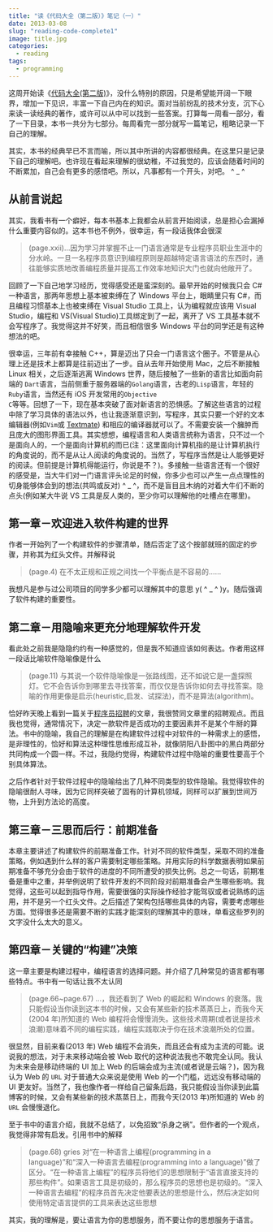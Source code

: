 ```yaml
---
title: "读《代码大全（第二版）》笔记（一）"
date: 2013-03-08
slug: "reading-code-complete1"
image: title.jpg
categories:
  - reading
tags:
  - programming
---
```


这周开始读《[代码大全(第二版)](http://book.douban.com/subject/1477390/)》，没什么特别的原因，只是希望能开阔一下眼界，增加一下见识，丰富一下自己内在的知识。面对当前纷乱的技术分支，沉下心来读一读经典的著作，或许可以从中可以找到一些答案。打算每一周看一部分，看了一下目录，本书一共分为七部分。每周看完一部分就写一篇笔记，粗略记录一下自己的理解。

其实，本书的经典早已不言而喻，所以其中所讲的内容都很经典。在这里只是记录下自己的理解吧。也许现在看起来理解的很幼稚，不过我觉的，应该会随着时间的不断累加，自己会有更多的感悟吧。所以，凡事都有一个开头，对吧。 ^ \_ ^

## 从前言说起

其实，我看书有一个癖好，每本书基本上我都会从前言开始阅读，总是担心会漏掉什么重要内容似的。这本书也不例外，很幸运，有一段话我体会很深

> (page.xxii)...因为学习并掌握不止一门语言通常是专业程序员职业生涯中的分水岭。一旦一名程序员意识到编程原则是超越特定语言语法的东西时，通往能够实质地改善编程质量并提高工作效率地知识大门也就向他敞开了。

回顾了一下自己地学习经历，觉得感受还是蛮深刻的。最早开始的时候我只会 C# 一种语言，那两年思想上基本被束缚在了 Windows 平台上，眼睛里只有 C#，而且编程习惯基本上也被束缚在 Visual Studio 工具上，认为编程就应该用 Visual Studio，编程和 VS(Visual Studio)工具绑定到了一起，离开了 VS 工具基本就不会写程序了。我觉得这并不好笑，而且相信很多 Windows 平台的同学还是有这种想法的吧。

很幸运，三年前有幸接触 C++，算是迈出了只会一门语言这个圈子。不管是从心理上还是技术上都算是往前迈出了一步。自从去年开始使用 Mac，之后不断接触 Linux 相关，之后逐渐逃离 Windows 世界，随后接触了一些新的语言比如面向前端的 <code>Dart</code>语言，当前侧重于服务器端的<code>Golang</code>语言，古老的<code>Lisp</code>语言，年轻的<code>Ruby</code>语言，当然还有 iOS 开发常用的<code>Objective C</code>等等。回想了一下，现在基本突破了面对新语言的恐惧感。了解这些语言的过程中除了学习具体的语法以外，也让我逐渐意识到，写程序，其实只要一个好的文本编辑器(例如<code>Vim</code>或 [Textmate](https://github.com/textmate/textmate)) 和相应的编译器就可以了。不需要安装一个臃肿而且庞大的图形界面工具。其实想想，编程语言和人类语言统称为语言，只不过一个是面向人的，一个是面向计算机的而已(注：这里面向计算机指的是让计算机执行的角度说的，而不是从让人阅读的角度说的。当然了，写程序当然是让人能够更好的阅读。但前提是计算机得能运行，你说是不？)。多接触一些语言还有一个很好的感受是，当大牛们对一门语言评头论足的时候，你多少也可以产生一点点理性的切身能够体会到的想法(共鸣或反对) ^ \_ ^，而不是盲目且木纳的对着大牛们不断的点头(例如某大牛说 VS 工具是反人类的，至少你可以理解他的吐槽点在哪里)。

## 第一章－欢迎进入软件构建的世界

作者一开始列了一个构建软件的步骤清单，随后否定了这个按部就班的固定的步骤，并称其为红头文件。并解释说

> (page.4) 在不太正规和正规之间找一个平衡点是不容易的……

我想凡是参与过公司项目的同学多少都可以理解其中的意思 y( ^ \_ ^ )y。随后强调了软件构建的重要性。

## 第二章－用隐喻来更充分地理解软件开发

看此处之前我是隐隐约约有一种感觉的，但是我不知道应该如何表达。作者用这样一段话比喻软件隐喻像是什么

> (page.11) 与其说一个软件隐喻像是一张路线图，还不如说它是一盏探照灯。它不会告诉你到哪里去寻找答案，而仅仅是告诉你如何去寻找答案。隐喻的作用更像是启示(heuristic,启发、试探法)，而不是算法(algorithm)。

恰好昨天晚上看到一篇关于[程序员招聘](http://www.cnblogs.com/weidagang2046/archive/2013/02/15/on-interview.html)的文章，我很赞同文章里的招聘观点。而且我也觉得，通常情况下，决定一款软件是否成功的主要因素并不是某个牛掰的算法。书中的隐喻，我自己的理解是在构建软件过程中对软件的一种需求上的感悟，是非理性的，恰好和算法这种理性思维形成互补，就像阴阳八卦图中的黑白两部分共同构成一个圆一样。不过，我隐约觉得，构建软件过程中隐喻的重要性要高于个别具体算法。

之后作者针对于软件过程中的隐喻给出了几种不同类型的软件隐喻。我觉得软件的隐喻很耐人寻味，因为它同样突破了固有的计算机领域，同样可以扩展到世间万物，上升到方法论的高度。

## 第三章－三思而后行：前期准备

本章主要讲述了构建软件的前期准备工作。针对不同的软件类型，采取不同的准备策略，例如遇到什么样的客户需要制定哪些策略。并用实际的科学数据表明如果前期准备不够充分会由于软件的进度的不同所遭受的损失比例。总之一句话，前期准备是重中之重，并举例说明了软件开发的不同阶段对前期准备会产生哪些影响。我觉得，这些可以起到指导作用，需要很强的实际操作经验才能驾驭或者说熟练的运用，并不是另一个红头文件。之后描述了架构包括哪些具体的内容，需要考虑哪些方面。觉得很多还是需要不断的实践才能深刻的理解其中的意味，单看这些罗列的文字没什么太大的意义。

## 第四章－关键的“构建”决策

这一章主要是构建过程中，编程语言的选择问题。并介绍了几种常见的语言都有哪些特点。书中有一句话让我不太认同

> (page.66~page.67) ...，我还看到了 Web 的崛起和 Windows 的衰落。我只能假设当你读到这本书的时候，又会有某些新的技术蒸蒸日上，而我今天(2004 年)所知道的 Web 编程将会慢慢消失。这些技术周期(或者说是技术浪潮)意味着不同的编程实践，编程实践取决于你在技术浪潮所处的位置。

很显然，目前来看(2013 年) Web 编程不会消失，而且还会有成为主流的可能。说说我的想法，对于未来移动端会被 Web 取代的这种说法我也不敢完全认同。我认为未来会是移动终端的 UI 加上 Web 的后端会成为主流(或者说是云端？)，因为我认为 Web 的 <code>URL</code> 对于普通大众来说是使用 Web 的一个门槛，远远没有移动端的 UI 更友好。当然了，我也像作者一样给自己留条后路，我只能假设当你读到此篇博客的时候，又会有某些新的技术蒸蒸日上，而我今天(2013 年)所知道的 Web 的 <code>URL</code> 会慢慢退化。

至于书中的语言介绍，我就不总结了，以免招致“杀身之祸”。但作者的一个观点，我觉得非常有启发。引用书中的解释

> (page.68) gries 对“在一种语言上编程(programming in a language)”和“深入一种语言去编程(programming into a language)”做了区分。“在一种语言上编程”的程序员将他们的思想限制于“语言直接支持的那些构件”。如果语言工具是初级的，那么程序员的思想也是初级的。“深入一种语言去编程”的程序员首先决定他要表达的思想是什么，然后决定如何使用特定语言提供的工具来表达这些思想

其实，我的理解是，要让语言为你的思想服务，而不要让你的思想服务于语言。
